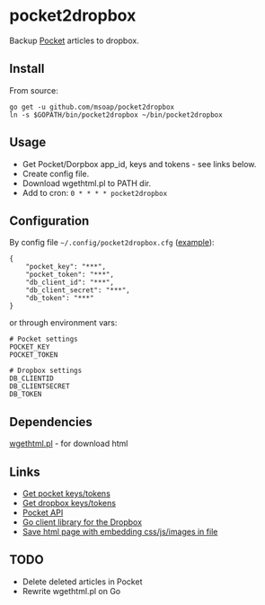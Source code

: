pocket2dropbox
==============

Backup [Pocket](http://getpocket.com/) articles to dropbox.

Install
-------

From source:

    go get -u github.com/msoap/pocket2dropbox
    ln -s $GOPATH/bin/pocket2dropbox ~/bin/pocket2dropbox

Usage
-----

 * Get Pocket/Dorpbox app_id, keys and tokens - see links below.
 * Create config file.
 * Download wgethtml.pl to PATH dir.
 * Add to cron: `0 * * * * pocket2dropbox`

Configuration
-------------

By config file `~/.config/pocket2dropbox.cfg` ([example](https://raw.githubusercontent.com/github.com/msoap/pocket2dropbox/misc/pocket2dropbox.cfg)):

    {
        "pocket_key": "***",
        "pocket_token": "***",
        "db_client_id": "***",
        "db_client_secret": "***",
        "db_token": "***"
    }

or through environment vars:

	# Pocket settings
	POCKET_KEY
	POCKET_TOKEN

	# Dropbox settings
	DB_CLIENTID
	DB_CLIENTSECRET
	DB_TOKEN

Dependencies
------------

[wgethtml.pl](https://gist.github.com/msoap/2567074) - for download html

Links
-----

 * [Get pocket keys/tokens](https://getpocket.com/developer/docs/authentication)
 * [Get dropbox keys/tokens](https://www.dropbox.com/developers/apps/create)
 * [Pocket API](https://getpocket.com/developer/docs/overview)
 * [Go client library for the Dropbox](https://github.com/stacktic/dropbox)
 * [Save html page with embedding css/js/images in file](https://gist.github.com/msoap/2567074)

TODO
----

 * Delete deleted articles in Pocket
 * Rewrite wgethtml.pl on Go
